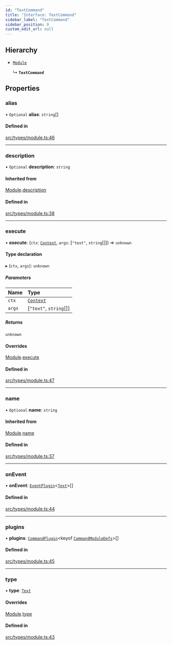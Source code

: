 ```yaml
---
id: "TextCommand"
title: "Interface: TextCommand"
sidebar_label: "TextCommand"
sidebar_position: 0
custom_edit_url: null
---
```


## Hierarchy

- [`Module`](Module.md)

  ↳ **`TextCommand`**

## Properties

### alias

• `Optional` **alias**: `string`[]

#### Defined in

[src/types/module.ts:46](https://github.com/sern-handler/handler/blob/3daacfc/src/types/module.ts#L46)

___

### description

• `Optional` **description**: `string`

#### Inherited from

[Module](Module.md).[description](Module.md#description)

#### Defined in

[src/types/module.ts:38](https://github.com/sern-handler/handler/blob/3daacfc/src/types/module.ts#L38)

___

### execute

• **execute**: (`ctx`: [`Context`](../classes/Context.md), `args`: [``"text"``, `string`[]]) => `unknown`

#### Type declaration

▸ (`ctx`, `args`): `unknown`

##### Parameters

| Name | Type |
| :------ | :------ |
| `ctx` | [`Context`](../classes/Context.md) |
| `args` | [``"text"``, `string`[]] |

##### Returns

`unknown`

#### Overrides

[Module](Module.md).[execute](Module.md#execute)

#### Defined in

[src/types/module.ts:47](https://github.com/sern-handler/handler/blob/3daacfc/src/types/module.ts#L47)

___

### name

• `Optional` **name**: `string`

#### Inherited from

[Module](Module.md).[name](Module.md#name)

#### Defined in

[src/types/module.ts:37](https://github.com/sern-handler/handler/blob/3daacfc/src/types/module.ts#L37)

___

### onEvent

• **onEvent**: [`EventPlugin`](EventPlugin.md)<[`Text`](../enums/CommandType.md#text)\>[]

#### Defined in

[src/types/module.ts:44](https://github.com/sern-handler/handler/blob/3daacfc/src/types/module.ts#L44)

___

### plugins

• **plugins**: [`CommandPlugin`](CommandPlugin.md)<keyof [`CommandModuleDefs`](../modules.md#commandmoduledefs)\>[]

#### Defined in

[src/types/module.ts:45](https://github.com/sern-handler/handler/blob/3daacfc/src/types/module.ts#L45)

___

### type

• **type**: [`Text`](../enums/CommandType.md#text)

#### Overrides

[Module](Module.md).[type](Module.md#type)

#### Defined in

[src/types/module.ts:43](https://github.com/sern-handler/handler/blob/3daacfc/src/types/module.ts#L43)
